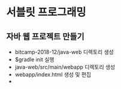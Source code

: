 # 서블릿 프로그래밍

## 자바 웹 프로젝트 만들기
- bitcamp-2018-12/java-web 디렉토리 생성
- $gradle init 실행
- java-web/src/main/webapp 디렉토리 생성
- webapp/index.html 생성 및 편집
-